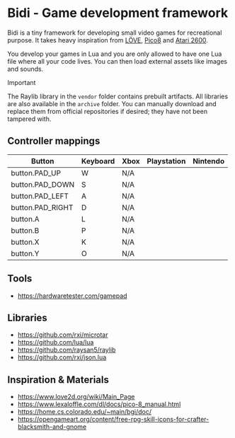 # Bidi - Game development framework

Bidi is a tiny framework for developing small video games for recreational
purpose. It takes heavy inspiration from [LÖVE](https://www.love2d.org/),
[Pico8](https://www.lexaloffle.com/pico-8.php) and
[Atari 2600](https://en.wikipedia.org/wiki/Atari_2600).

You develop your games in Lua and you are only allowed to have one Lua file
where all your code lives. You can then load external assets like images and
sounds.

> [!IMPORTANT]
> The Raylib library in the `vendor` folder contains prebuilt artifacts. All
> libraries are also available in the `archive` folder. You can manually
> download and replace them from official repositories if desired; they have
> not been tampered with.

## Controller mappings


| Button           | Keyboard | Xbox | Playstation | Nintendo |
|------------------|----------|------|-------------|----------|
| button.PAD_UP    | W        | N/A  |             |          |
| button.PAD_DOWN  | S        | N/A  |             |          |
| button.PAD_LEFT  | A        | N/A  |             |          |
| button.PAD_RIGHT | D        | N/A  |             |          |
| button.A         | L        | N/A  |             |          |
| button.B         | P        | N/A  |             |          |
| button.X         | K        | N/A  |             |          |
| button.Y         | O        | N/A  |             |          |

## Tools

- https://hardwaretester.com/gamepad

## Libraries

- https://github.com/rxi/microtar
- https://github.com/lua/lua
- https://github.com/raysan5/raylib
- https://github.com/rxi/json.lua

## Inspiration & Materials

- https://www.love2d.org/wiki/Main_Page
- https://www.lexaloffle.com/dl/docs/pico-8_manual.html
- https://home.cs.colorado.edu/~main/bgi/doc/
- https://opengameart.org/content/free-rpg-skill-icons-for-crafter-blacksmith-and-gnome
